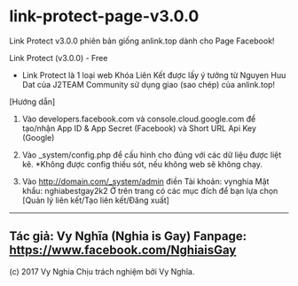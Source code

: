 # link-protect-page-v3.0.0
Link Protect v3.0.0 phiên bản giống anlink.top dành cho Page Facebook!

Link Protect (v3.0.0) - Free
- Link Protect là 1 loại web Khóa Liên Kết được lấy ý tưởng từ Nguyen Huu Dat của J2TEAM Community sử dụng giao (sao chép) của anlink.top!

[Hướng dẫn]
1. Vào developers.facebook.com và console.cloud.google.com để tạo/nhận App ID & App Secret (Facebook) và Short URL Api Key (Google)

2. Vào _system/config.php để cấu hình cho đúng với các dữ liệu được liệt kê.
*Không được config thiếu sót, nếu không web sẽ không chạy.

3. Vào http://domain.com/_system/admin điền
Tài khoản: vynghia
Mật khẩu: nghiabestgay2k2
Ở trên trang có các mục đích để bạn lựa chọn [Quản lý liên kết/Tạo liên kết/Đăng xuất]

---
Tác giả: Vy Nghĩa (Nghia is Gay)
Fanpage: https://www.facebook.com/NghiaisGay
---
(c) 2017 Vy Nghia
Chịu trách nghiệm bởi Vy Nghĩa.
